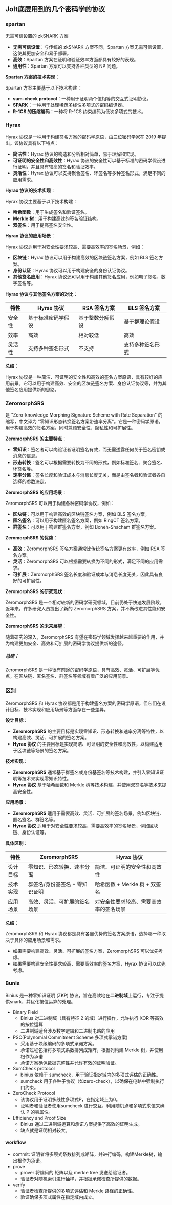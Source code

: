## Jolt底层用到的几个密码学的协议

### spartan 

无需可信设置的 zkSNARK 方案

- **无需可信设置**：与传统的 zkSNARK 方案不同，Spartan 方案无需可信设置，这使其更加安全和易于部署。
- **高效**：Spartan 方案在证明和验证效率方面都具有较好的表现。
- **通用性**：Spartan 方案可以支持各种类型的 NP 问题。

**Spartan 方案的技术实现**：

Spartan 方案主要基于以下技术构建：

- **sum-check protocol**：一种用于证明两个值相等的交互式证明协议。
- **SPARK**：一种用于处理稀疏多线性多项式的密码编译器。
- **R-1CS 的压缩编码**：一种将 R-1CS 约束编码为低次多项式的技术。



### Hyrax

Hyrax 协议是一种用于构建签名方案的密码学原语，由三位密码学家在 2019 年提出。该协议具有以下特点：

- **简洁性**：Hyrax 协议的构造和分析相对简单，易于理解和实现。
- **可证明的安全性和高效性**：Hyrax 协议的安全性可以基于标准的密码学假设进行证明，并且具有较高的签名和验证效率。
- **灵活性**：Hyrax 协议可以支持聚合签名、环签名等多种签名形式，满足不同的应用需求。

**Hyrax 协议的技术实现**：

Hyrax 协议主要基于以下技术构建：

- **哈希函数**：用于生成签名和验证签名。
- **Merkle 树**：用于构建高效的签名验证结构。
- **双签名**：用于提高签名安全性。

**Hyrax 协议的应用场景**：

Hyrax 协议适用于对安全性要求较高、需要高效率的签名场景，例如：

- **区块链**：Hyrax 协议可以用于构建高效的区块链签名方案，例如 BLS 签名方案。
- **身份认证**：Hyrax 协议可以用于构建安全的身份认证协议。
- **其他签名应用**：Hyrax 协议还可以用于构建其他签名应用，例如电子签名、数字签名等。

**Hyrax 协议与其他签名方案的对比**：

| 特性   | Hyrax 协议         | RSA 签名方案     | BLS 签名方案     |
| ------ | ------------------ | ---------------- | ---------------- |
| 安全性 | 基于标准密码学假设 | 基于整数分解假设 | 基于群理论假设   |
| 效率   | 高效               | 相对较低         | 高效             |
| 灵活性 | 支持多种签名形式   | 不支持           | 支持多种签名形式 |

**总结**：

Hyrax 协议是一种简洁、可证明的安全性和高效的签名方案原语，具有较好的应用前景。它可以用于构建高效、安全的区块链签名方案、身份认证协议等，并为其他签名应用提供新的思路。







### ZeromorphSRS

 是 "Zero-knowledge Morphing Signature Scheme with Rate Separation" 的缩写，中文译为 "零知识形态转换签名方案带速率分离"。它是一种密码学原语，用于构建高效的签名方案，同时兼顾安全性、隐私性和可扩展性。

**ZeromorphSRS 的主要特点**：

- **零知识**：签名者可以向验证者证明签名有效，而无需透露任何关于签名密钥或消息的信息。
- **形态转换**：签名可以根据需要转换为不同的形式，例如标准签名、聚合签名、环签名等。
- **速率分离**：签名长度和验证成本与消息长度无关，而是由签名者和验证者各自选择的参数决定。

**ZeromorphSRS 的应用场景**：

ZeromorphSRS 可以用于构建各种密码学协议，例如：

- **区块链**：可以用于构建高效的区块链签名方案，例如 BLS 签名方案。
- **匿名签名**：可以用于构建匿名签名方案，例如 RingCT 签名方案。
- **群签名**：可以用于构建群签名方案，例如 Boneh-Shacham 群签名方案。

**ZeromorphSRS 的优势**：

- **高效**：ZeromorphSRS 签名方案通常比传统签名方案更有效率，例如 RSA 签名方案。
- **灵活**：ZeromorphSRS 可以根据需要转换为不同的形式，满足不同的应用需求。
- **可扩展**：ZeromorphSRS 签名长度和验证成本与消息长度无关，因此具有良好的可扩展性。

**ZeromorphSRS 的研究现状**：

ZeromorphSRS 是一个相对较新的密码学研究领域，目前仍处于快速发展阶段。近年来，许多研究人员提出了新的 ZeromorphSRS 方案，并不断改进其性能和安全性。

**ZeromorphSRS 的未来展望**：

随着研究的深入，ZeromorphSRS 有望在密码学领域发挥越来越重要的作用，并为构建更加安全、高效和可扩展的密码学协议提供新的途径。

##### 总结：

ZeromorphSRS 是一种很有前途的密码学原语，具有高效、灵活、可扩展等优点，在区块链、匿名签名、群签名等领域有着广泛的应用前景。





### 区别

ZeromorphSRS 和 Hyrax 协议都是用于构建签名方案的密码学原语，但它们在设计目标、技术实现和应用场景等方面存在一些差异。

**设计目标**：

- **ZeromorphSRS** 的主要目标是实现零知识、形态转换和速率分离等特性，以构建高效、灵活、可扩展的签名方案。
- **Hyrax 协议** 的主要目标是实现简洁、可证明的安全性和高效性，以构建适用于区块链等场景的签名方案。

**技术实现**：

- **ZeromorphSRS** 通常基于群签名或身份基签名等技术构建，并引入零知识证明等技术来实现零知识特性。
- **Hyrax 协议** 基于哈希函数和 Merkle 树等技术构建，并使用双签名等技术来提高安全性。

**应用场景**：

- **ZeromorphSRS** 适用于需要高效、灵活、可扩展的签名场景，例如区块链、匿名签名、群签名等。
- **Hyrax 协议** 适用于对安全性要求较高、需要高效率的签名场景，例如区块链、身份认证等。

**具体区别**：

| 特性     | ZeromorphSRS                   | Hyrax 协议                             |
| -------- | ------------------------------ | -------------------------------------- |
| 设计目标 | 零知识、形态转换、速率分离     | 简洁、可证明的安全性和高效性           |
| 技术实现 | 群签名/身份基签名 + 零知识证明 | 哈希函数 + Merkle 树 + 双签名          |
| 应用场景 | 高效、灵活、可扩展的签名场景   | 对安全性要求较高、需要高效率的签名场景 |

**总结**：

ZeromorphSRS 和 Hyrax 协议都是具有各自优势的签名方案原语，选择哪一种取决于具体的应用场景和需求。

- 如果需要构建高效、灵活、可扩展的签名方案，ZeromorphSRS 可以优先考虑。
- 如果需要构建安全性要求较高、需要高效率的签名方案，Hyrax 协议可以优先考虑。



### Bunis

Binius 是一种零知识证明 (ZKP) 协议，旨在高效地在**二进制域**上运行，专注于提供snark，并优化按位运算的处理。

* Binary Field
  * Binius 对二进制域（具有特征 2 的域）进行操作，允许执行 XOR 等高效的按位运算
  * 二进制域适合涉及数字逻辑和二进制电路的应用
* PSC(Polynomial Commitment Scheme 多项式承诺方案)
  * 采用基于块级编码的多项式承诺方案。
  * 承诺过程包括将多项式系数排列成矩阵，根据列构建 Merkle 树，并使用根作为承诺
  * 承诺方案确保数据完整性并允许有效的证明验证。
* SumCheck protocol 
  * binius  依赖于 sumcheck，用于验证指定域内的多项式评估的正确性。
  * sumcheck 用于各种子协议（如zero-check），以确保在电路中强制执行门约束。
* ZeroCheck Protocol 
  * 该协议用于证明多线性多项式P，在指定域上为0。
  * 证明者和验证者使用sumcheck 进行交互，利用随机点和多项式求值来确认
    P 的零属性。
* Efficiency and Proof Size
  * Binius 通过二进制域运算和承诺方案提供了高效的证明生成。
  * 缺点就是证明相对较大。

#### workflow

* commit: 证明者将多项式系数排列成矩阵，并进行编码，构建Merkle树，输出根作为承诺。
* prove
  * prover 将编码的 矩阵以及 merkle tree 发送给验证者。
  * 验证者对随机索引进行抽样，并根据承诺检查所提供的数据。
* verify
  * 验证者检查所提供的多项式评估和 Merkle 路径的正确性。
  * 验证确保多项式属性在指定域内成立。



